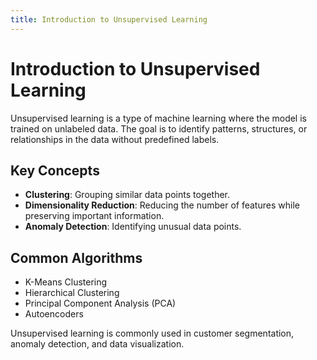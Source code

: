 ```yaml
---
title: Introduction to Unsupervised Learning
---
```


# Introduction to Unsupervised Learning

Unsupervised learning is a type of machine learning where the model is trained on unlabeled data. The goal is to identify patterns, structures, or relationships in the data without predefined labels.

## Key Concepts
- **Clustering**: Grouping similar data points together.
- **Dimensionality Reduction**: Reducing the number of features while preserving important information.
- **Anomaly Detection**: Identifying unusual data points.

## Common Algorithms
- K-Means Clustering
- Hierarchical Clustering
- Principal Component Analysis (PCA)
- Autoencoders

Unsupervised learning is commonly used in customer segmentation, anomaly detection, and data visualization.
